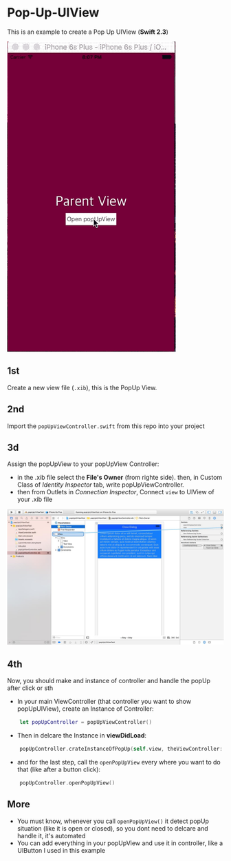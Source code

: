 # Pop-Up-UIView
This is an example to create a Pop Up UIView (<b>Swift 2.3</b>)

![Alt text](/art-assets/popUpUIView.gif?raw=true "popUpUIView")


## 1st
Create a new view file (`.xib`), this is the PopUp View.

## 2nd 
Import the `popUpViewController.swift` from this repo into your project

## 3d
Assign the popUpView to your popUpView Controller:
- in the .xib file select the <b>File's Owner</b> (from righte side). then, in Custom Class of <I>Identity Inspector</I> tab, write popUpViewController.
- then from Outlets in <I>Connection Inspector</I>, Connect `view` to UIView of your .xib file 

![Alt text](/art-assets/popUIViewOutlet.jpg?raw=true "popUpUIViewOutlets")


## 4th
Now, you should make and instance of controller and handle the popUp after click or sth
- In your main ViewController (that controller you want to show popUpUIView), create an Instance of Controller:
```swift
    let popUpController = popUpViewController()
```
- Then in delcare the Instance in <b>viewDidLoad</b>:
```swift
    popUpController.crateInstanceOfPopUp(self.view, theViewController: self, sizeOfPopUpViewContainer: SIZE_OF_POPUPVIEW_CONTAINER)
```
- and for the last step, call the `openPopUpView` every where you want to do that (like after a button click):
```swift
    popUpController.openPopUpView()
```

## More
- You must know, whenever you call `openPopUpView()` it detect popUp situation (like it is open or closed), so you dont need to delcare and handle it, it's automated
- You can add everything in your popUpView and use it in controller, like a UIButton I used in this example
